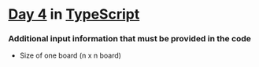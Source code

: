 # [Day 4](https://adventofcode.com/2021/day/4) in [TypeScript](https://www.typescriptlang.org/)

### Additional input information that must be provided in the code
* Size of one board (n x n board)